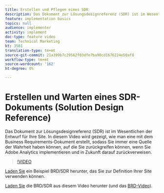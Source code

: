 ```yaml
---
title: Erstellen und Pflegen eines SDR
description: Das Dokument zur Lösungsdesignreferenz (SDR) ist im Wesentlichen der Entwurf für Ihre Site. In diesem Video wird gezeigt, wie man eine in Verbindung mit dem Business Requirements-Dokument erstellt, sodass Sie immer eine Quelle der Wahrheit haben können, auf die Sie zurückgreifen können, wenn Sie Adobe Analytics implementieren und in Zukunft darauf zurückverweisen.
feature: implementation basics
topics: null
audience: implementer
activity: implement
doc-type: feature video
team: Technical Marketing
kt: 3581
translation-type: tm+mt
source-git-commit: 21a399b7c29562f03dfe7ba90cd1676224e50af8
workflow-type: tm+mt
source-wordcount: '162'
ht-degree: 0%

---
```



# Erstellen und Warten eines SDR-Dokuments (Solution Design Reference)

Das Dokument zur Lösungsdesignreferenz (SDR) ist im Wesentlichen der Entwurf für Ihre Site. In diesem Video wird gezeigt, wie man eine mit dem Business Requirements-Dokument erstellt, sodass Sie immer eine Quelle der Wahrheit haben können, auf die Sie zurückgreifen können, wenn Sie Adobe Analytics implementieren und in Zukunft darauf zurückverweisen.

>[!VIDEO](https://video.tv.adobe.com/v/28754/?quality=12)

[Laden Sie](https://analytics.enablementadobe.com/files/brd-sdr-sample-template.xlsx) ein Beispiel BRD/SDR herunter, das Sie zur Definition Ihrer Site verwenden können.

[Laden Sie](https://analytics.enablementadobe.com/files/geometrixx-clothiers-brd-sdr.xlsx) die BRD/SDR aus diesem Video herunter (und das [BRD-Video](creating-a-business-requirements-document.md)).
